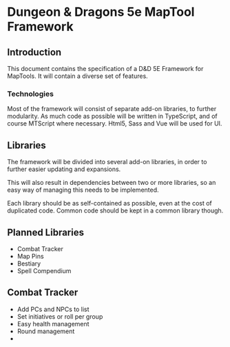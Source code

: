 # Dungeon & Dragons 5e MapTool Framework

## Introduction
This document contains the specification of a D&D 5E Framework for MapTools. It will contain a diverse set of features. 

### Technologies
Most of the framework will consist of separate add-on libraries, to further modularity.
As much code as possible will be written in TypeScript, and of course MTScript where necessary. 
Html5, Sass and Vue will be used for UI. 

## Libraries
The framework will be divided into several add-on libraries, in order to further easier updating and expansions. 

This will also result in dependencies between two or more libraries, so an easy way of managing this needs to be implemented. 

Each library should be as self-contained as possible, even at the cost of duplicated code. Common code should be kept in a common library though. 

## Planned Libraries
* Combat Tracker
* Map Pins
* Bestiary
* Spell Compendium

## Combat Tracker
* Add PCs and NPCs to list
* Set initiatives or roll per group
* Easy health management
* Round management
* 
